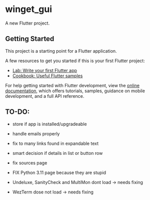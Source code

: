 # winget_gui

A new Flutter project.

## Getting Started

This project is a starting point for a Flutter application.

A few resources to get you started if this is your first Flutter project:

- [Lab: Write your first Flutter app](https://docs.flutter.dev/get-started/codelab)
- [Cookbook: Useful Flutter samples](https://docs.flutter.dev/cookbook)

For help getting started with Flutter development, view the
[online documentation](https://docs.flutter.dev/), which offers tutorials,
samples, guidance on mobile development, and a full API reference.

## TO-DO:
- store if app is installed/upgradeable
- handle emails properly
- fix to many links found in expandable text
- smart decision if details in list or button row

- fix sources page

- FIX Python 3.11 page because they are stupid

- Undeluxe, SanityCheck and MultiMon dont load -> needs fixing

- WezTerm dose not load -> needs fixing

